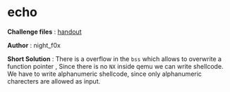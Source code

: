 # echo

**Challenge files** : [handout](Handout/)

**Author** : night_f0x

**Short Solution** : There is a overflow in the `bss` which allows to overwrite a function pointer , Since there is no `NX` inside qemu we can write shellcode. We have to write alphanumeric shellcode, since only alphanumeric charecters are allowed as input.
